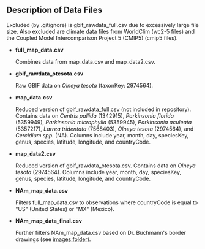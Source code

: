 ## Description of Data Files

Excluded (by .gitignore) is gbif_rawdata_full.csv due to excessively large file size. Also excluded are climate data files from WorldClim (wc2-5 files) and the Coupled Model Intercomparison Project 5 (CMIP5) (cmip5 files).

-   **full_map_data.csv**

    Combines data from map_data.csv and map_data2.csv.

-   **gbif_rawdata_otesota.csv**

    Raw GBIF data on *Olneya tesota* (taxonKey: 2974564).

-   **map_data.csv**

    Reduced version of gbif_rawdata_full.csv (not included in repository). Contains data on *Centris pallida* (1342915), *Parkinsonia florida* (5359949), *Parkinsonia microphylla* (5359945), *Parkinsonia aculeata* (5357217), *Larrea tridentata* (7568403), *Olneya tesota* (2974564), and *Cercidium spp.* (NA). Columns include year, month, day, speciesKey, genus, species, latitude, longitude, and countryCode.

-   **map_data2.csv**

    Reduced version of gbif_rawdata_otesota.csv. Contains data on *Olneya tesota* (2974564). Columns include year, month, day, speciesKey, genus, species, latitude, longitude, and countryCode.

-   **NAm_map_data.csv**

    Filters full_map_data.csv to observations where countryCode is equal to "US" (United States) or "MX" (Mexico).

-   **NAm_map_data_final.csv**

    Further filters NAm_map_data.csv based on Dr. Buchmann's border drawings (see [images folder](https://github.com/Big-Biodiversity-Collaborative/DesertBees/tree/d21f59cedcddf721dd1e7b97fd74326fd138b521/images)).
